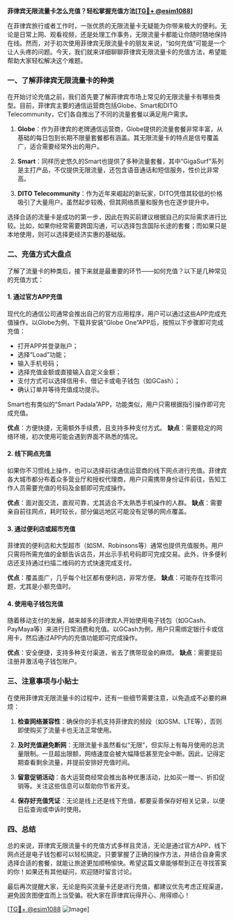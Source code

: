 **菲律宾无限流量卡怎么充值？轻松掌握充值方法[[TG💪+ @esim1088](https://t.me/s/esim1088)]**

在菲律宾旅行或者工作时，一张优质的无限流量卡无疑能为你带来极大的便利。无论是日常上网、观看视频，还是处理工作事务，无限流量卡都能让你随时随地保持在线。然而，对于初次使用菲律宾无限流量卡的朋友来说，“如何充值”可能是一个让人头疼的问题。今天，我们就来详细聊聊菲律宾无限流量卡的充值方法，希望能帮助大家轻松解决这个难题。

### 一、了解菲律宾无限流量卡的种类

在开始讨论充值之前，我们首先要了解菲律宾市场上常见的无限流量卡有哪些类型。目前，菲律宾主要的通信运营商包括Globe、Smart和DITO Telecommunity，它们各自推出了不同的流量套餐以满足用户需求。

1. **Globe**：作为菲律宾的老牌通信运营商，Globe提供的流量套餐非常丰富，从基础的每日包到长期不限量套餐都有涵盖。其无限流量卡的特点是信号覆盖广，适合需要经常外出的用户。
   
2. **Smart**：同样历史悠久的Smart也提供了多种流量套餐，其中“GigaSurf”系列是主打产品，不仅提供无限流量，还包含语音通话和短信服务，性价比非常高。

3. **DITO Telecommunity**：作为近年来崛起的新玩家，DITO凭借其较低的价格吸引了大量用户。虽然起步较晚，但其网络质量和服务也在逐步提升中。

选择合适的流量卡是成功的第一步，因此在购买前建议根据自己的实际需求进行比较。比如，如果你经常需要跨国沟通，可以选择包含国际长途的套餐；而如果只是本地使用，则可以选择更经济实惠的基础版。

### 二、充值方式大盘点

了解了流量卡的种类后，接下来就是最重要的环节——如何充值？以下是几种常见的充值方式：

#### 1. **通过官方APP充值**
   现代化的通信公司通常会推出自己的官方应用程序，用户可以通过这些APP完成充值操作。以Globe为例，下载并安装“Globe One”APP后，按照以下步骤即可完成充值：
   - 打开APP并登录账户；
   - 选择“Load”功能；
   - 输入手机号码；
   - 选择充值金额或直接输入自定义金额；
   - 支付方式可以选择信用卡、借记卡或电子钱包（如GCash）；
   - 确认订单并等待充值成功提示。

   Smart也有类似的“Smart Padala”APP，功能类似，用户只需根据指引操作即可完成充值。

   **优点**：方便快捷，无需额外手续费，且支持多种支付方式。
   **缺点**：需要稳定的网络环境，初次使用可能会遇到界面不熟悉的情况。

#### 2. **线下网点充值**
   如果你不习惯线上操作，也可以选择前往通信运营商的线下网点进行充值。菲律宾各大城市都分布着众多营业厅和授权代理商，用户只需携带身份证件前往，告知工作人员需要充值的号码及金额即可完成操作。

   **优点**：面对面交流，直观可靠，尤其适合不太熟悉手机操作的人群。
   **缺点**：需要亲自前往网点，耗时较长，部分偏远地区可能没有足够的网点覆盖。

#### 3. **通过便利店或超市充值**
   菲律宾的便利店和大型超市（如SM、Robinsons等）通常也提供充值服务。用户只需将所需充值的金额告诉店员，并出示手机号码即可完成交易。此外，许多便利店还支持通过扫描二维码的方式快速完成支付。

   **优点**：覆盖面广，几乎每个社区都有便利店，非常方便。
   **缺点**：可能存在找零问题，尤其是小额充值时。

#### 4. **使用电子钱包充值**
   随着移动支付的发展，越来越多的菲律宾人开始使用电子钱包（如GCash、PayMaya等）来进行日常消费和充值。以GCash为例，用户只需绑定银行卡或信用卡，然后通过APP内的充值功能即可完成操作。

   **优点**：安全便捷，支持多种支付渠道，省去了携带现金的麻烦。
   **缺点**：需要提前注册并激活电子钱包账户。

### 三、注意事项与小贴士

在使用菲律宾无限流量卡的过程中，还有一些细节需要注意，以免造成不必要的麻烦：

1. **检查网络兼容性**：确保你的手机支持菲律宾的频段（如GSM、LTE等），否则即使购买了流量卡也无法正常使用。

2. **及时充值避免断网**：无限流量卡虽然看似“无限”，但实际上有每月使用的总流量限制。一旦超出限额，网络速度会被大幅降低甚至完全中断。因此，记得定期查看剩余流量，并提前安排好充值时间。

3. **留意促销活动**：各大运营商经常会推出各种优惠活动，比如买一赠一、折扣促销等。关注这些信息可以帮助你节省开支。

4. **保存好充值凭证**：无论是线上还是线下充值，都要妥善保存好相关记录，以便日后查询或申诉时使用。

### 四、总结

总的来说，菲律宾无限流量卡的充值方式多样且灵活，无论是通过官方APP、线下网点还是电子钱包都可以轻松搞定。只要掌握了正确的操作方法，并结合自身需求选择合适的套餐，就能让旅途更加顺畅愉快。希望这篇文章能够帮到正在寻找答案的你！如果还有其他疑问，欢迎随时留言讨论。

最后再次提醒大家，无论是购买流量卡还是进行充值，都建议优先考虑正规渠道，避免因贪图便宜而上当受骗。祝大家在菲律宾玩得开心、用得顺心！

[[TG💪+ @esim1088](https://t.me/s/esim1088) ![Image](https://i.postimg.cc/4NQfJmqS/Snipaste-2025-05-13-00-14-12.png)]